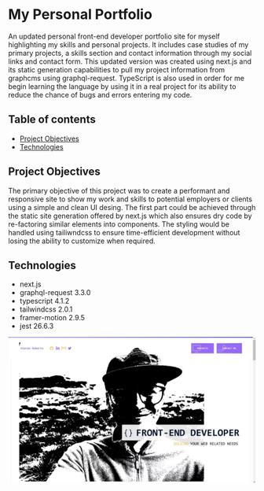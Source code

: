 # My Personal Portfolio

An updated personal front-end developer portfolio site for myself highlighting my skills and personal projects. It includes case studies of my primary projects, a skills section and contact information through my social links and contact form. This updated version was created using next.js and its static generation capabilities to pull my project information from graphcms using graphql-request. TypeScript is also used in order for me begin learning the language by using it in a real project for its ability to reduce the chance of bugs and errors entering my code.

## Table of contents
* [Project Objectives](#project-objectives)
* [Technologies](#technologies)

## Project Objectives

The primary objective of this project was to create a performant and responsive site to show my work and skills to potential employers or clients using a simple and clean UI desing. The first part could be achieved through the static site generation offered by next.js which also ensures dry code by re-factoring similar elements into components. The styling would be handled using tailiwndcss to ensure time-efficient development without losing the ability to customize when required.

## Technologies

* next.js
* graphql-request 3.3.0
* typescript 4.1.2
* tailwindcss 2.0.1
* framer-motion 2.9.5
* jest 26.6.3




![Portfolio home full page](/public/images/home-screenshot.webp?raw=true "Portfolio desktop landing page screenshot")
